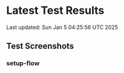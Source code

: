 # Latest Test Results

Last updated: Sun Jan  5 04:25:56 UTC 2025

## Test Screenshots

### setup-flow

